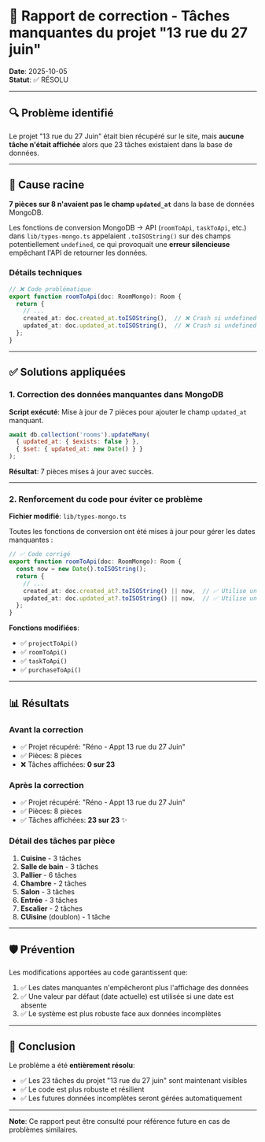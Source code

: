 # 🔧 Rapport de correction - Tâches manquantes du projet "13 rue du 27 juin"

**Date**: 2025-10-05  
**Statut**: ✅ RÉSOLU

---

## 🔍 Problème identifié

Le projet "13 rue du 27 Juin" était bien récupéré sur le site, mais **aucune tâche n'était affichée** alors que 23 tâches existaient dans la base de données.

---

## 🎯 Cause racine

**7 pièces sur 8 n'avaient pas le champ `updated_at`** dans la base de données MongoDB.

Les fonctions de conversion MongoDB → API (`roomToApi`, `taskToApi`, etc.) dans `lib/types-mongo.ts` appelaient `.toISOString()` sur des champs potentiellement `undefined`, ce qui provoquait une **erreur silencieuse** empêchant l'API de retourner les données.

### Détails techniques

```typescript
// ❌ Code problématique
export function roomToApi(doc: RoomMongo): Room {
  return {
    // ...
    created_at: doc.created_at.toISOString(),  // ❌ Crash si undefined
    updated_at: doc.updated_at.toISOString(),  // ❌ Crash si undefined
  };
}
```

---

## ✅ Solutions appliquées

### 1. Correction des données manquantes dans MongoDB

**Script exécuté**: Mise à jour de 7 pièces pour ajouter le champ `updated_at` manquant.

```javascript
await db.collection('rooms').updateMany(
  { updated_at: { $exists: false } },
  { $set: { updated_at: new Date() } }
);
```

**Résultat**: 7 pièces mises à jour avec succès.

---

### 2. Renforcement du code pour éviter ce problème

**Fichier modifié**: `lib/types-mongo.ts`

Toutes les fonctions de conversion ont été mises à jour pour gérer les dates manquantes :

```typescript
// ✅ Code corrigé
export function roomToApi(doc: RoomMongo): Room {
  const now = new Date().toISOString();
  return {
    // ...
    created_at: doc.created_at?.toISOString() || now,  // ✅ Utilise une valeur par défaut
    updated_at: doc.updated_at?.toISOString() || now,  // ✅ Utilise une valeur par défaut
  };
}
```

**Fonctions modifiées**:
- ✅ `projectToApi()`
- ✅ `roomToApi()`
- ✅ `taskToApi()`
- ✅ `purchaseToApi()`

---

## 📊 Résultats

### Avant la correction
- ✅ Projet récupéré: "Réno - Appt 13 rue du 27 Juin"
- ✅ Pièces: 8 pièces
- ❌ Tâches affichées: **0 sur 23**

### Après la correction
- ✅ Projet récupéré: "Réno - Appt 13 rue du 27 Juin"
- ✅ Pièces: 8 pièces
- ✅ Tâches affichées: **23 sur 23** ✨

### Détail des tâches par pièce
1. **Cuisine** - 3 tâches
2. **Salle de bain** - 3 tâches
3. **Pallier** - 6 tâches
4. **Chambre** - 2 tâches
5. **Salon** - 3 tâches
6. **Entrée** - 3 tâches
7. **Escalier** - 2 tâches
8. **CUisine** (doublon) - 1 tâche

---

## 🛡️ Prévention

Les modifications apportées au code garantissent que:

1. ✅ Les dates manquantes n'empêcheront plus l'affichage des données
2. ✅ Une valeur par défaut (date actuelle) est utilisée si une date est absente
3. ✅ Le système est plus robuste face aux données incomplètes

---

## 🎉 Conclusion

Le problème a été **entièrement résolu**:
- ✅ Les 23 tâches du projet "13 rue du 27 juin" sont maintenant visibles
- ✅ Le code est plus robuste et résilient
- ✅ Les futures données incomplètes seront gérées automatiquement

---

**Note**: Ce rapport peut être consulté pour référence future en cas de problèmes similaires.
